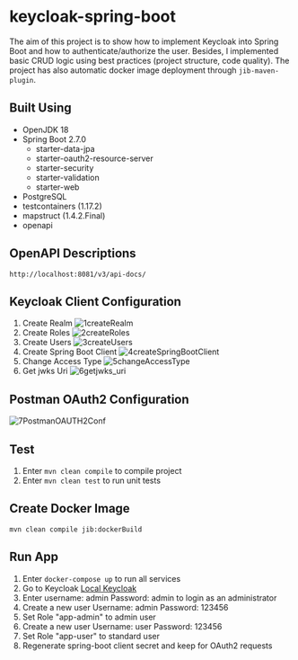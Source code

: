 # keycloak-spring-boot
The aim of this project is to show how to implement Keycloak into Spring Boot and how to authenticate/authorize the user. Besides, I implemented basic CRUD logic using best practices (project structure, code quality). The project has also automatic docker image deployment through `jib-maven-plugin`.

## Built Using
- OpenJDK 18
- Spring Boot 2.7.0
  - starter-data-jpa
  - starter-oauth2-resource-server
  - starter-security
  - starter-validation
  - starter-web
- PostgreSQL
- testcontainers (1.17.2)
- mapstruct (1.4.2.Final)
- openapi

## OpenAPI Descriptions

`http://localhost:8081/v3/api-docs/`

## Keycloak Client Configuration
1. Create Realm
![1createRealm](https://user-images.githubusercontent.com/26169464/172070175-0e68c3e4-875c-4820-a456-6074d999db44.png)
2. Create Roles
![2createRoles](https://user-images.githubusercontent.com/26169464/172070198-8fa9a0dc-ea9b-4b49-a91f-6a943ae97f29.png)
3. Create Users
![3createUsers](https://user-images.githubusercontent.com/26169464/172070209-f4c2a9db-5d18-40a5-9aab-1fa09c0611cd.png)
4. Create Spring Boot Client
![4createSpringBootClient](https://user-images.githubusercontent.com/26169464/172070215-a2183e60-91ca-4ec9-b49c-0861fd7a9049.png)
5. Change Access Type
![5changeAccessType](https://user-images.githubusercontent.com/26169464/172070235-a0a3e68d-628e-4d51-970e-ef5fefa73436.png)
6. Get jwks Uri
![6getjwks_uri](https://user-images.githubusercontent.com/26169464/172070260-9021a224-1847-4f18-ac5d-faf2d604efa5.png)

## Postman OAuth2 Configuration
![7PostmanOAUTH2Conf](https://user-images.githubusercontent.com/26169464/172070278-424cdb91-bbcb-4378-803e-a3f1e89d15a7.png)


## Test
1. Enter `mvn clean compile` to compile project
2. Enter `mvn clean test` to run unit tests

## Create Docker Image
`mvn clean compile jib:dockerBuild`

## Run App
1. Enter `docker-compose up` to run all services
2. Go to Keycloak [Local Keycloak](http://localhost:8080/)
3. Enter username: admin Password: admin to login as an administrator
4. Create a new user Username: admin Password: 123456
5. Set Role "app-admin" to admin user
6. Create a new user Username: user Password: 123456
7. Set Role "app-user" to standard user
8. Regenerate spring-boot client secret and keep for OAuth2 requests
